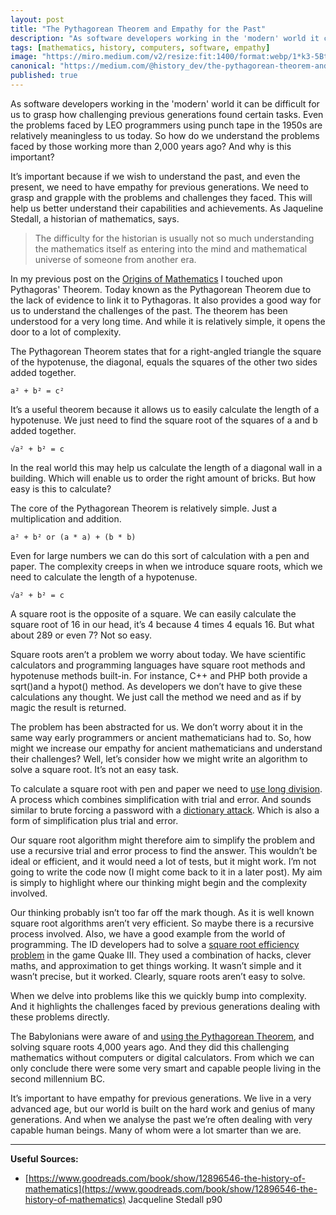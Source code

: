 ```yaml
---
layout: post
title: "The Pythagorean Theorem and Empathy for the Past"
description: "As software developers working in the 'modern' world it can be difficult for us to grasp how challenging previous generations found certain tasks."
tags: [mathematics, history, computers, software, empathy]
image: "https://miro.medium.com/v2/resize:fit:1400/format:webp/1*k3-5BtP2Y1rFT6QwyR17lA.png"
canonical: "https://medium.com/@history_dev/the-pythagorean-theorem-and-empathy-for-the-past-e047ec2f7a9f"
published: true
---
```

As software developers working in the 'modern' world it can be difficult for us to grasp how challenging previous generations found certain tasks. Even the problems faced by LEO programmers using punch tape in the 1950s are relatively meaningless to us today. So how do we understand the problems faced by those working more than 2,000 years ago? And why is this important?

It’s important because if we wish to understand the past, and even the present, we need to have empathy for previous generations. We need to grasp and grapple with the problems and challenges they faced. This will help us better understand their capabilities and achievements. As Jaqueline Stedall, a historian of mathematics, says.

> The difficulty for the historian is usually not so much understanding the mathematics itself as entering into the mind and mathematical universe of someone from another era.

In my previous post on the [Origins of Mathematics](https://rbrt.wllr.info/2021/11/25/origins-mathematics-journey-towards-computers.html) I touched upon Pythagoras' Theorem. Today known as the Pythagorean Theorem due to the lack of evidence to link it to Pythagoras. It also provides a good way for us to understand the challenges of the past. The theorem has been understood for a very long time. And while it is relatively simple, it opens the door to a lot of complexity.

The Pythagorean Theorem states that for a right-angled triangle the square of the hypotenuse, the diagonal, equals the squares of the other two sides added together.

`a² + b² = c²`

It’s a useful theorem because it allows us to easily calculate the length of a hypotenuse. We just need to find the square root of the squares of a and b added together.

`√a² + b² = c`

In the real world this may help us calculate the length of a diagonal wall in a building. Which will enable us to order the right amount of bricks. But how easy is this to calculate?

The core of the Pythagorean Theorem is relatively simple. Just a multiplication and addition.

`a² + b² or (a * a) + (b * b)`

Even for large numbers we can do this sort of calculation with a pen and paper. The complexity creeps in when we introduce square roots, which we need to calculate the length of a hypotenuse.

`√a² + b² = c`

A square root is the opposite of a square. We can easily calculate the square root of 16 in our head, it’s 4 because 4 times 4 equals 16. But what about 289 or even 7? Not so easy.

Square roots aren’t a problem we worry about today. We have scientific calculators and programming languages have square root methods and hypotenuse methods built-in. For instance, C++ and PHP both provide a sqrt()and a hypot() method. As developers we don’t have to give these calculations any thought. We just call the method we need and as if by magic the result is returned.

The problem has been abstracted for us. We don’t worry about it in the same way early programmers or ancient mathematicians had to. So, how might we increase our empathy for ancient mathematicians and understand their challenges? Well, let’s consider how we might write an algorithm to solve a square root. It’s not an easy task.

To calculate a square root with pen and paper we need to [use long division](https://byjus.com/maths/square-root-long-division-method/). A process which combines simplification with trial and error. And sounds similar to brute forcing a password with a [dictionary attack](https://en.wikipedia.org/wiki/Dictionary_attack). Which is also a form of simplification plus trial and error.

Our square root algorithm might therefore aim to simplify the problem and use a recursive trial and error process to find the answer. This wouldn’t be ideal or efficient, and it would need a lot of tests, but it might work. I’m not going to write the code now (I might come back to it in a later post). My aim is simply to highlight where our thinking might begin and the complexity involved.

Our thinking probably isn’t too far off the mark though. As it is well known square root algorithms aren’t very efficient. So maybe there is a recursive process involved. Also, we have a good example from the world of programming. The ID developers had to solve a [square root efficiency problem](https://www.youtube.com/watch?v=p8u_k2LIZyo) in the game Quake III. They used a combination of hacks, clever maths, and approximation to get things working. It wasn’t simple and it wasn’t precise, but it worked. Clearly, square roots aren’t easy to solve.

When we delve into problems like this we quickly bump into complexity. And it highlights the challenges faced by previous generations dealing with these problems directly.

The Babylonians were aware of and [using the Pythagorean Theorem](https://en.wikipedia.org/wiki/Babylonian_mathematics), and solving square roots 4,000 years ago. And they did this challenging mathematics without computers or digital calculators. From which we can only conclude there were some very smart and capable people living in the second millennium BC.

It’s important to have empathy for previous generations. We live in a very advanced age, but our world is built on the hard work and genius of many generations. And when we analyse the past we’re often dealing with very capable human beings. Many of whom were a lot smarter than we are.

---

**Useful Sources:**

- [https://www.goodreads.com/book/show/12896546-the-history-of-mathematics](https://www.goodreads.com/book/show/12896546-the-history-of-mathematics) Jacqueline Stedall p90